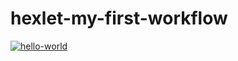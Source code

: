 # hexlet-my-first-workflow
[![hello-world](https://github.com/da4tovigovorite/hexlet-my-first-workflow/actions/workflows/hello-world.yml/badge.svg)](https://github.com/da4tovigovorite/hexlet-my-first-workflow/actions/workflows/hello-world.yml)